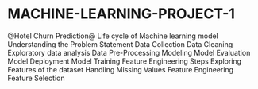 # MACHINE-LEARNING-PROJECT-1
@Hotel Churn Prediction@ Life cycle of Machine learning model  Understanding the Problem Statement Data Collection Data Cleaning Exploratory data analysis Data Pre-Processing Modeling Model Evaluation Model Deployment
Model Training
Feature Engineering
Steps
Exploring Features of the dataset
Handling Missing Values
Feature Engineering
Feature Selection
